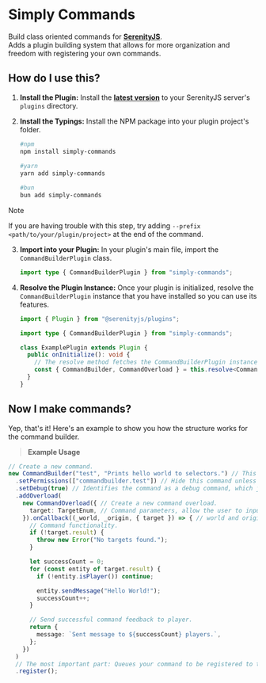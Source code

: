 # Simply Commands
Build class oriented commands for **[SerenityJS](https://github.com/SerenityJS/serenity)**.<br>
Adds a plugin building system that allows for more organization and freedom with registering your own commands.

## How do I use this?
1. **Install the Plugin:** Install the **[latest version](https://github.com/palmmc/simply-commands/releases/latest)** to your SerenityJS server's `plugins` directory.
2. **Install the Typings:** Install the NPM package into your plugin project's folder.

    ```bash
    #npm
    npm install simply-commands
  
    #yarn
    yarn add simply-commands
    
    #bun
    bun add simply-commands
    ```
> [!NOTE]
> If you are having trouble with this step, try adding `--prefix <path/to/your/plugin/project>` at the end of the command.
3. **Import into your Plugin:** In your plugin's main file, import the `CommandBuilderPlugin` class.

    ```ts
    import type { CommandBuilderPlugin } from "simply-commands";
    ```
4. **Resolve the Plugin Instance:** Once your plugin is initialized, resolve the `CommandBuilderPlugin` instance that you have installed so you can use its features.
    ```ts
    import { Plugin } from "@serenityjs/plugins";
    
    import type { CommandBuilderPlugin } from "simply-commands";
    
    class ExamplePlugin extends Plugin {
      public onInitialize(): void {
        // The resolve method fetches the CommandBuilderPlugin instance from the plugin you installed.
        const { CommandBuilder, CommandOverload } = this.resolve<CommandBuilderPlugin>("command-builder")!; // Notice the use of `!` can be unsafe if the plugin is not loaded correctly.
      }
    }
    ```
## Now I make commands?
Yep, that's it! Here's an example to show you how the structure works for the command builder.
> **Example Usage**
```ts
// Create a new command.
new CommandBuilder("test", "Prints hello world to selectors.") // This command will be accessible using '/test'.
  .setPermissions(["commandbuilder.test"]) // Hide this command unless the player has the 'commandbuilder.test' permission.
  .setDebug(true) // Identifies the command as a debug command, which just changes its color to blue.
  .addOverload(
    new CommandOverload({ // Create a new command overload.
      target: TargetEnum, // Command parameters, allow the user to input a selector to target.
    }).onCallback((_world, _origin, { target }) => { // world and origin are unused here, but they are available by default.
      // Command functionality.
      if (!target.result) {
        throw new Error("No targets found.");
      }

      let successCount = 0;
      for (const entity of target.result) {
        if (!entity.isPlayer()) continue;

        entity.sendMessage("Hello World!");
        successCount++;
      }

      // Send successful command feedback to player.
      return {
        message: `Sent message to ${successCount} players.`,
      };
    })
  )
  // The most important part: Queues your command to be registered to the world.
  .register();
```